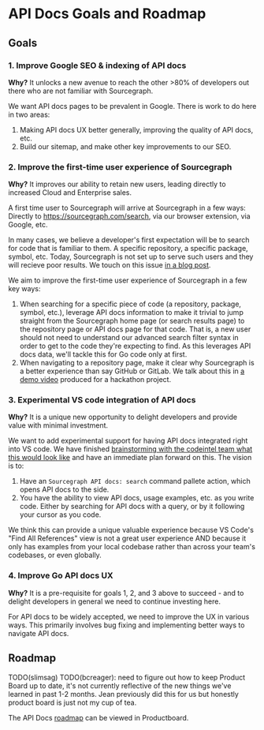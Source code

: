 # API Docs Goals and Roadmap

## Goals

### 1. Improve Google SEO & indexing of API docs

**Why?** It unlocks a new avenue to reach the other >80% of developers out there who are not familiar with Sourcegraph.

We want API docs pages to be prevalent in Google. There is work to do here in two areas:

1. Making API docs UX better generally, improving the quality of API docs, etc.
2. Build our sitemap, and make other key improvements to our SEO.

### 2. Improve the first-time user experience of Sourcegraph

**Why?** It improves our ability to retain new users, leading directly to increased Cloud and Enterprise sales.

A first time user to Sourcegraph will arrive at Sourcegraph in a few ways: Directly to https://sourcegraph.com/search, via our browser extension, via Google, etc.

In many cases, we believe a developer's first expectation will be to search for code that is familiar to them. A specific repository, a specific package, symbol, etc. Today, Sourcegraph is not set up to serve such users and they will recieve poor results. We touch on this issue [in a blog post](https://about.sourcegraph.com/blog/postgres-text-search-balancing-query-time-and-relevancy/#Why-is-relevance-important-in-code-search).

We aim to improve the first-time user experience of Sourcegraph in a few key ways:

1. When searching for a specific piece of code (a repository, package, symbol, etc.), leverage API docs information to make it trivial to jump straight from the Sourcegraph home page (or search results page) to the repository page or API docs page for that code. That is, a new user should not need to understand our advanced search filter syntax in order to get to the code they're expecting to find. As this leverages API docs data, we'll tackle this for Go code only at first.
2. When navigating to a repository page, make it clear why Sourcegraph is a better experience than say GitHub or GitLab. We talk about this in [a demo video](https://youtu.be/sgqtPb8ubAw) produced for a hackathon project.

### 3. Experimental VS code integration of API docs

**Why?** It is a unique new opportunity to delight developers and provide value with minimal investment.

We want to add experimental support for having API docs integrated right into VS code. We have finished [brainstorming with the codeintel team what this would look like](https://docs.google.com/document/d/11oYVWPKJP0_lcuSKbEUoJG9QC3UnvQgLw8P7pUMjimo/edit#heading=h.x6k890l5pc2w) and have an immediate plan forward on this. The vision is to:

1. Have an `Sourcegraph API docs: search` command pallete action, which opens API docs to the side.
2. You have the ability to view API docs, usage examples, etc. as you write code. Either by searching for API docs with a query, or by it following your cursor as you code.

We think this can provide a unique valuable experience because VS Code's "Find All References" view is not a great user experience AND because it only has examples from your local codebase rather than across your team's codebases, or even globally.

### 4. Improve Go API docs UX

**Why?** It is a pre-requisite for goals 1, 2, and 3 above to succeed - and to delight developers in general we need to continue investing here.

For API docs to be widely accepted, we need to improve the UX in various ways. This primarily involves bug fixing and implementing better ways to navigate API docs.

## Roadmap

TODO(slimsag) TODO(bcreager): need to figure out how to keep Product Board up to date, it's not currently reflective of the new things we've learned in past 1-2 months. Jean previously did this for us but honestly product board is just not my cup of tea.

The API Docs [roadmap](https://sourcegraph.productboard.com/feature-board/2689572-fy2022-roadmap-developer-insights) can be viewed in Productboard.
